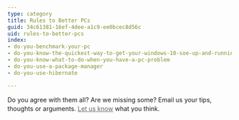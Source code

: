 ```yaml
---
type: category
title: Rules to Better PCs
guid: 34c61381-16ef-4dee-a1c9-ee0bcec8d56c
uid: rules-to-better-pcs
index:
- do-you-benchmark-your-pc
- do-you-know-the-quickest-way-to-get-your-windows-10-soe-up-and-running
- do-you-know-what-to-do-when-you-have-a-pc-problem
- do-you-use-a-package-manager
- do-you-use-hibernate

---
```


<p>​<span style="line-height&#58;20.8px;">​</span><span style="line-height&#58;20.8px;"></span><span style="line-height&#58;20.8px;">Do you agree with them all? Are we missing some? Email us your tips, thoughts or arguments.&#160;</span><a href="/%3Ca%20href=%22mailto&#58;info@ssw.com.au%22%3E" style="color&#58;#666666;line-height&#58;20.8px;border-bottom-style&#58;none;">Let us know</a><span style="line-height&#58;20.8px;">&#160;what you think.</span><span style="line-height&#58;20.8px;">​</span>​</p>

